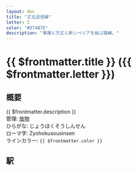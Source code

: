 ```yaml
---
layout: doc
title: "丈北送信線"
letter: I
color: "#D74B7E"
description: "車庫と万丈と新シベリアを結ぶ路線。"
---
```


# {{ $frontmatter.title }} ({{ $frontmatter.letter }})

## 概要
{{ $frontmatter.description }}  
管理: [放物](/company/houbutu/index.md)  
ひらがな: じょうほくそうしんせん  
ローマ字: Zyohokusousinsen  
ラインカラー: <span :style="{backgroundColor: $frontmatter.color, display: 'inline-block', width: '0.75em', height: '0.75em', border: `1px solid #1b1b1f`, marginRight: '0.25em'}" />`{{ $frontmatter.color }}`

## 駅
<Stations />